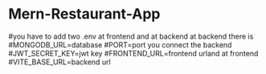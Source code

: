 # Mern-Restaurant-App


#you have to add two .env at frontend and at backend
at backend there is 
#MONGODB_URL=database
#PORT=port you connect the backend
#JWT_SECRET_KEY=jwt key
#FRONTEND_URL=frontend urland at frontend 
#VITE_BASE_URL=backend url
